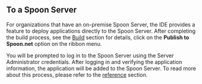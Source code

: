 ## To a Spoon Server

For organizations that have an on-premise Spoon Server, the IDE provides a feature to deploy applications directly to the Spoon Server. After completing the build process, see the [Build](/docs/build#working+with+ide) section for details, click on the **Publish to Spoon.net** option on the ribbon menu. 

You will be prompted to log in to the Spoon Server using the Server Administrator credentials. After logging in and verifying the application information, the application will be added to the Spoon Server. To read more about this process, please refer to the [reference](/docs/reference) section.

